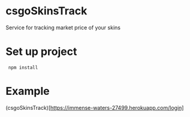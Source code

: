 # csgoSkinsTrack

Service for tracking market price of your skins

# Set up project 
     npm install

# Example
(csgoSkinsTrack)[https://immense-waters-27499.herokuapp.com/login]

